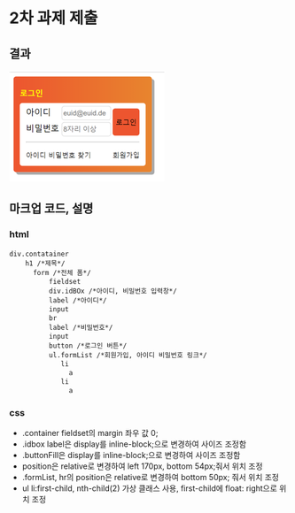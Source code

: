 # 2차 과제 제출

## 결과
![이미지](img/image01.png)

## 마크업 코드, 설명

### html 

```
div.contatainer
    h1 /*제목*/
      form /*전체 폼*/
          fieldset
          div.idBOx /*아이디, 비밀번호 입력창*/
          label /*아이디*/
          input
          br
          label /*비밀번호*/
          input
          button /*로그인 버튼*/      
          ul.formList /*회원가입, 아이디 비밀번호 링크*/
             li
               a
             li
               a
```
### css
- .container fieldset의 margin 좌우 값 0;
- .idbox label은 display를 inline-block;으로 변경하여 사이즈 조정함
- .buttonFill은 display를 inline-block;으로 변경하여 사이즈 조정함
- position은 relative로 변경하여 left 170px, bottom 54px;줘서 위치 조정
- .formList, hr의 position은 relative로 변경하여 bottom 50px; 줘서 위치 조정
- ul li:first-child, nth-child(2) 가상 클래스 사용, first-child에 float: right으로 위치 조정

